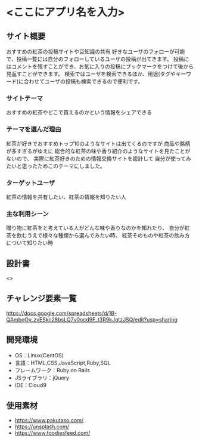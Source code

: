 # <ここにアプリ名を入力>

## サイト概要
おすすめの紅茶の投稿サイトや豆知識の共有
好きなユーザのフォローが可能で、投稿一覧には自分のフォローしているユーザの投稿が出てきます。
投稿にはコメントを残すことができ、お気に入りの投稿にブックマークをつけて後から見返すことができます。
検索ではユーザを検索できるほか、用途(タグやキーワード)に合わせてユーザの投稿も検索できるので便利です。

### サイトテーマ
おすすめの紅茶やどこで買えるのかという情報をシェアできる

### テーマを選んだ理由
紅茶が好きでおすすめトップ10のようなサイトは出てくるのですが
商品や銘柄が多すぎるがゆえに
総合的な紅茶の味や香り紹介のようなサイトを見たことがないので、
実際に紅茶好きのための情報交換サイトを設計して
自分が使ってみたいと思ったためこのテーマにしました。

### ターゲットユーザ
紅茶の情報を共有したい、紅茶の情報を知りたい人

### 主な利用シーン
贈り物に紅茶をと考えている人がどんな味や香りなのかを知れたり、
自分が紅茶を飲むうえで様々な種類から選んでみたい時、
紅茶そのものや紅茶の飲み方について知りたい時

## 設計書
<>

## チャレンジ要素一覧
https://docs.google.com/spreadsheets/d/1B-QAmbqOv_zvESkc28bsLQ7v0ocd9F_t3R9kJqtzJSQ/edit?usp=sharing

## 開発環境
- OS：Linux(CentOS)
- 言語：HTML,CSS,JavaScript,Ruby,SQL
- フレームワーク：Ruby on Rails
- JSライブラリ：jQuery
- IDE：Cloud9

## 使用素材
- https://www.pakutaso.com/
- https://unsplash.com/
- https://www.foodiesfeed.com/